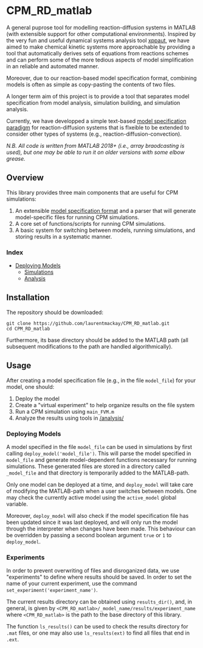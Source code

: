 # CPM_RD_matlab
A general puprose tool for modelling reaction-diffusion systems in MATLAB (with extensible support for other computational environments). Inspired by the very fun and useful dynamical systems analysis tool [xppaut](http://www.math.pitt.edu/~bard/xpp/xpp.html), we have aimed to make chemical kinetic systems more approachable by providing a tool that automatically derives sets of equations from reactions schemes and can perform some of the more tedious aspects of model simplification in an reliable and automated manner. 

Moreover, due to our reaction-based model specification format, combining models is often as simple as copy-pasting the contents of two files.

A longer term aim of this project is to provide a tool that separates model specification from model analysis, simulation building, and simulation analysis. 

Currently, we have developped a simple text-based [model specification paradigm](MODELS.md) for reaction-diffusion systems that is flxeible to be extended to consider other types of systems (e.g., reaction-diffusion-convection).  


*N.B. All code is written from MATLAB 2018+ (i.e., array braodcasting is used), but one may be able to run it on older versions with some elbow grease.*

## Overview

This library provides three main components that are useful for CPM simulations:
1. An extensible [model specification format](MODELS.md) and a parser that will generate model-specific files for running CPM simulations.
2. A core set of functions/scripts for running CPM simulations.
3. A basic system for switching between models, running simulations, and storing results in a systematic manner.

### Index
- [Deploying Models](#deploying-models)
  - [Simulations](#simulations)
  - [Analysis](#analysis)


## Installation
The repository should be downloaded:
```
git clone https://github.com/laurentmackay/CPM_RD_matlab.git
cd CPM_RD_matlab
```

Furthermore, its base directory should be added to the MATLAB path (all subsequent modifications to the path are handled algorithmically).

## Usage

After creating a model specification file (e.g., in the file `model_file`) for your model, one should:

1. Deploy the model
2. Create a "virtual experiment" to help organize results on the file system
3. Run a CPM simulation using `main_FVM.m`
4. Analyze the results using tools in [/analysis/](analysis/)

### Deploying Models
A model specified in the file `model_file` can be used in simulations by first calling `deploy_model('model_file')`. This will parse the model specified in `model_file` and generate model-dependent functions necessary for running simulations. These generated files are stored in a directory called `_model_file` and that directory is temporarily added to the MATLAB-path. 

Only one model can be deployed at a time, and `deploy_model` will take care of modifying the MATLAB-path when a user switches between models. One may check the currently active model using the `active_model` global variable.

Moreover, `deploy_model` will also check if the model specification file has been updated since it was last deployed, and will only run the model through the interpreter when changes have been made. This behaviour can be overridden by passing a second boolean argument `true` or `1` to `deploy_model`.



### Experiments

In order to prevent overwriting of files and disroganized data, we use "experiments" to define where results should be saved. In order to set the name of your current experiment, use the command `set_experiment('experiment_name')`.

The current results directory can be obtained using `results_dir()`, and, in general, is given by `<CPM_RD_matlab>/_model_name/results/experiment_name` where `<CPM_RD_matlab>` is the path to the base directory of this library.

The function `ls_results()` can be used to check the results directory for `.mat` files, or one may also use `ls_results(ext)` to find all files that end in `.ext`.


